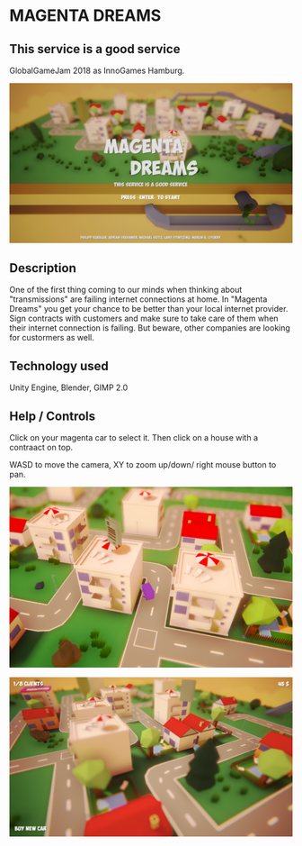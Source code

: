 # MAGENTA DREAMS
## This service is a good service

GlobalGameJam 2018 as InnoGames Hamburg.

![TitleScreen](https://raw.githubusercontent.com/pkuebler/ggj2018/dev2/docs/feature.png)

## Description
One of the first thing coming to our minds when thinking about "transmissions" are failing internet connections at home. In "Magenta Dreams" you get your chance to be better than your local internet provider. Sign contracts with customers and make sure to take care of them when their internet connection is failing. But beware, other companies are looking for custormers as well.

## Technology used
Unity Engine, Blender, GIMP 2.0

## Help / Controls
Click on your magenta car to select it. Then click on a house with a contraact on top.

WASD to move the camera, XY to zoom up/down/ right mouse button to pan.

![TitleScreen](https://raw.githubusercontent.com/pkuebler/ggj2018/dev2/docs/feature2.jpg)

![TitleScreen](https://raw.githubusercontent.com/pkuebler/ggj2018/dev2/docs/feature3.png)
